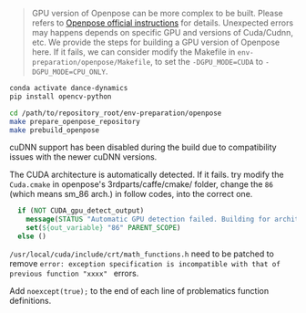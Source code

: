 > GPU version of Openpose can be more complex to be built. Please refers to [Openpose official instructions](https://github.com/CMU-Perceptual-Computing-Lab/openpose/blob/master/doc/installation/0_index.md) for details. 
> Unexpected errors may happens depends on specific GPU and versions of Cuda/Cudnn, etc.
> We provide the steps for building a GPU version of Openpose here. If it fails, we can consider modify the Makefile in `env-preparation/openpose/Makefile`, to set the `-DGPU_MODE=CUDA` to `-DGPU_MODE=CPU_ONLY`.

``` bash
conda activate dance-dynamics
pip install opencv-python
```

``` bash
cd /path/to/repository_root/env-preparation/openpose
make prepare_openpose_repository
make prebuild_openpose

```

cuDNN support has been disabled during the build due to compatibility issues with the newer cuDNN versions.

The CUDA architecture is automatically detected. If it fails. try modify the `Cuda.cmake` in openpose's 3rdparts/caffe/cmake/ folder, change 
the `86` (which means sm_86 arch.) in follow codes, into the correct one.
``` cmake
  if (NOT CUDA_gpu_detect_output)
    message(STATUS "Automatic GPU detection failed. Building for architectures 86.")
    set(${out_variable} "86" PARENT_SCOPE)
  else ()
```


`/usr/local/cuda/include/crt/math_functions.h` need to be patched to remove `error: exception specification is incompatible with that of previous function "xxxx" ` errors.

Add `noexcept(true);` to the end of each line of problematics function definitions.
